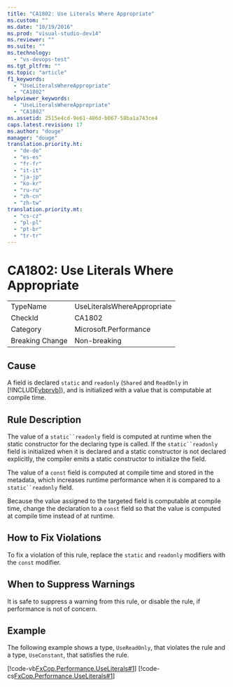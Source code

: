 ```yaml
---
title: "CA1802: Use Literals Where Appropriate"
ms.custom: ""
ms.date: "10/19/2016"
ms.prod: "visual-studio-dev14"
ms.reviewer: ""
ms.suite: ""
ms.technology: 
  - "vs-devops-test"
ms.tgt_pltfrm: ""
ms.topic: "article"
f1_keywords: 
  - "UseLiteralsWhereAppropriate"
  - "CA1802"
helpviewer_keywords: 
  - "UseLiteralsWhereAppropriate"
  - "CA1802"
ms.assetid: 2515e4cd-9e61-486d-b067-58ba1a743ce4
caps.latest.revision: 17
ms.author: "douge"
manager: "douge"
translation.priority.ht: 
  - "de-de"
  - "es-es"
  - "fr-fr"
  - "it-it"
  - "ja-jp"
  - "ko-kr"
  - "ru-ru"
  - "zh-cn"
  - "zh-tw"
translation.priority.mt: 
  - "cs-cz"
  - "pl-pl"
  - "pt-br"
  - "tr-tr"
---
```

# CA1802: Use Literals Where Appropriate
|||  
|-|-|  
|TypeName|UseLiteralsWhereAppropriate|  
|CheckId|CA1802|  
|Category|Microsoft.Performance|  
|Breaking Change|Non-breaking|  
  
## Cause  
 A field is declared `static` and `readonly` (`Shared` and `ReadOnly` in [!INCLUDE[vbprvb](../code-quality/includes/vbprvb_md.md)]), and is initialized with a value that is computable at compile time.  
  
## Rule Description  
 The value of a `static``readonly` field is computed at runtime when the static constructor for the declaring type is called. If the `static``readonly` field is initialized when it is declared and a static constructor is not declared explicitly, the compiler emits a static constructor to initialize the field.  
  
 The value of a `const` field is computed at compile time and stored in the metadata, which increases runtime performance when it is compared to a `static``readonly` field.  
  
 Because the value assigned to the targeted field is computable at compile time, change the declaration to a `const` field so that the value is computed at compile time instead of at runtime.  
  
## How to Fix Violations  
 To fix a violation of this rule, replace the `static` and `readonly` modifiers with the `const` modifier.  
  
## When to Suppress Warnings  
 It is safe to suppress a warning from this rule, or disable the rule, if performance is not of concern.  
  
## Example  
 The following example shows a type, `UseReadOnly`, that violates the rule and a type, `UseConstant`, that satisfies the rule.  
  
 [!code-vb[FxCop.Performance.UseLiterals#1](../code-quality/codesnippet/VisualBasic/ca1802--use-literals-where-appropriate_1.vb)]
 [!code-cs[FxCop.Performance.UseLiterals#1](../code-quality/codesnippet/CSharp/ca1802--use-literals-where-appropriate_1.cs)]